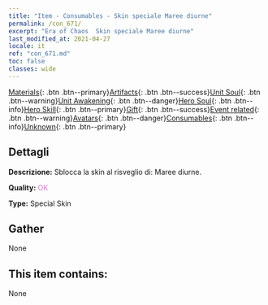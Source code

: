 ```yaml
---
title: "Item - Consumables - Skin speciale Maree diurne"
permalink: /con_671/
excerpt: "Era of Chaos  Skin speciale Maree diurne"
last_modified_at: 2021-04-27
locale: it
ref: "con_671.md"
toc: false
classes: wide
---
```

 [Materials](/ItemsIT/){: .btn .btn--primary}[Artifacts](/ItemsIT/Artifacts/){: .btn .btn--success}[Unit Soul](/ItemsIT/UnitSoul/){: .btn .btn--warning}[Unit Awakening](/ItemsIT/UnitAwakening/){: .btn .btn--danger}[Hero Soul](/ItemsIT/HeroSoul/){: .btn .btn--info}[Hero Skill](/ItemsIT/HeroSkill/){: .btn .btn--primary}[Gift](/ItemsIT/Gift/){: .btn .btn--success}[Event related](/ItemsIT/Events/){: .btn .btn--warning}[Avatars](/ItemsIT/Avatars/){: .btn .btn--danger}[Consumables](/ItemsIT/Consumables/){: .btn .btn--info}[Unknown](/ItemsIT/Unknown/){: .btn .btn--primary}

## Dettagli
 **Descrizione:** Sblocca la skin al risveglio di: Maree diurne.

 **Quality:** <span style="color: #DA70D6">OK</span>

 **Type:** Special Skin

## Gather

  None

## This item contains:

  None

